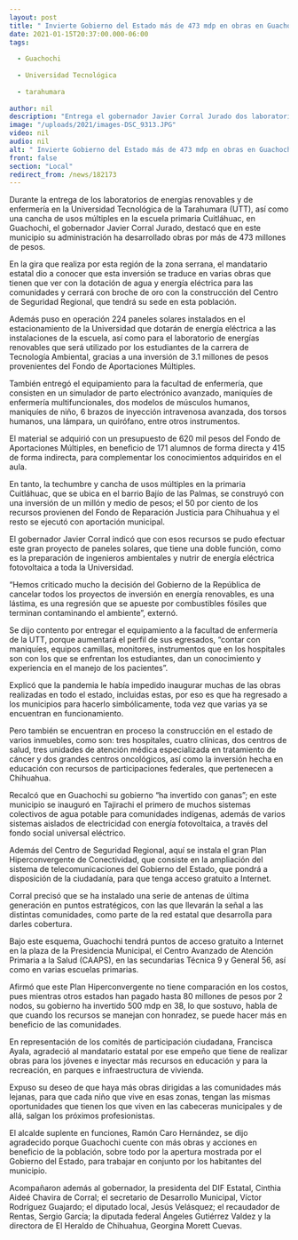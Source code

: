 ```yaml
---
layout: post
title: " Invierte Gobierno del Estado más de 473 mdp en obras en Guachochi"
date: 2021-01-15T20:37:00.000-06:00
tags:
  
  - Guachochi
  
  - Universidad Tecnológica
  
  - tarahumara
  
author: nil
description: "Entrega el gobernador Javier Corral Jurado dos laboratorios para la Universidad Tecnológica de la Tarahumara y una cancha de usos múltiples en la escuela primaria Cuitláhuac"
image: "/uploads/2021/images-DSC_9313.JPG"
video: nil
audio: nil
alt: " Invierte Gobierno del Estado más de 473 mdp en obras en Guachochi"
front: false
section: "Local"
redirect_from: /news/182173
---
```


Durante la entrega de los laboratorios de energías renovables y de enfermería en la Universidad Tecnológica de la Tarahumara (UTT), así como una cancha de usos múltiples en la escuela primaria Cuitláhuac, en Guachochi, el gobernador Javier Corral Jurado, destacó que en este municipio su administración ha desarrollado obras por más de 473 millones de pesos.

En la gira que realiza por esta región de la zona serrana, el mandatario estatal dio a conocer que esta inversión se traduce en varias obras que tienen que ver con la dotación de agua y energía eléctrica para las comunidades y cerrará con broche de oro con la construcción del Centro de Seguridad Regional, que tendrá su sede en esta población.

Además puso en operación 224 paneles solares instalados en el estacionamiento de la Universidad que dotarán de energía eléctrica a las instalaciones de la escuela, así como para el laboratorio de energías renovables que será utilizado por los estudiantes de la carrera de Tecnología Ambiental, gracias a una inversión de 3.1 millones de pesos provenientes del Fondo de Aportaciones Múltiples.

También entregó el equipamiento para la facultad de enfermería, que consisten en un simulador de parto electrónico avanzado, maniquíes de enfermería multifuncionales, dos modelos de músculos humanos, maniquíes de niño, 6 brazos de inyección intravenosa avanzada, dos torsos humanos, una lámpara, un quirófano, entre otros instrumentos.

El material se adquirió con un presupuesto de 620 mil pesos del Fondo de Aportaciones Múltiples, en beneficio de 171 alumnos de forma directa y 415 de forma indirecta, para complementar los conocimientos adquiridos en el aula.

En tanto, la techumbre y cancha de usos múltiples en la primaria Cuitláhuac, que se ubica en el barrio Bajío de las Palmas, se construyó con una inversión de un millón y medio de pesos; el 50 por ciento de los recursos provienen del Fondo de Reparación Justicia para Chihuahua y el resto se ejecutó con aportación municipal.

El gobernador Javier Corral indicó que con esos recursos se pudo efectuar este gran proyecto de paneles solares, que tiene una doble función, como es la preparación de ingenieros ambientales y nutrir de energía eléctrica fotovoltaica a toda la Universidad.

“Hemos criticado mucho la decisión del Gobierno de la República de cancelar todos los proyectos de inversión en energía renovables, es una lástima, es una regresión que se apueste por combustibles fósiles que terminan contaminando el ambiente”, externó.

Se dijo contento por entregar el equipamiento a la facultad de enfermería de la UTT, porque aumentará el perfil de sus egresados, “contar con maniquíes, equipos camillas, monitores, instrumentos que en los hospitales son con los que se enfrentan los estudiantes, dan un conocimiento y experiencia en el manejo de los pacientes”.

Explicó que la pandemia le había impedido inaugurar muchas de las obras realizadas en todo el estado, incluidas estas, por eso es que ha regresado a los municipios para hacerlo simbólicamente, toda vez que varias ya se encuentran en funcionamiento.

Pero también se encuentran en proceso la construcción en el estado de varios inmuebles, como son: tres hospitales, cuatro clínicas, dos centros de salud, tres unidades de atención médica especializada en tratamiento de cáncer y dos grandes centros oncológicos, así como la inversión hecha en educación con recursos de participaciones federales, que pertenecen a Chihuahua.

Recalcó que en Guachochi su gobierno “ha invertido con ganas”; en este municipio se inauguró en Tajirachi el primero de muchos sistemas colectivos de agua potable para comunidades indígenas, además de varios sistemas aislados de electricidad con energía fotovoltaica, a través del fondo social universal eléctrico.

Además del Centro de Seguridad Regional, aquí se instala el gran Plan Hiperconvergente de Conectividad, que consiste en la ampliación del sistema de telecomunicaciones del Gobierno del Estado, que pondrá a disposición de la ciudadanía, para que tenga acceso gratuito a Internet.

Corral precisó que se ha instalado una serie de antenas de última generación en puntos estratégicos, con las que llevarán la señal a las distintas comunidades, como parte de la red estatal que desarrolla para darles cobertura.

Bajo este esquema, Guachochi tendrá puntos de acceso gratuito a Internet en la plaza de la Presidencia Municipal, el Centro Avanzado de Atención Primaria a la Salud (CAAPS), en las secundarias Técnica 9 y General 56, así como en varias escuelas primarias.

Afirmó que este Plan Hiperconvergente no tiene comparación en los costos, pues mientras otros estados han pagado hasta 80 millones de pesos por 2 nodos, su gobierno ha invertido 500 mdp en 38, lo que sostuvo, habla de que cuando los recursos se manejan con honradez, se puede hacer más en beneficio de las comunidades.

En representación de los comités de participación ciudadana, Francisca Ayala, agradeció al mandatario estatal por ese empeño que tiene de realizar obras para los jóvenes e inyectar más recursos en educación y para la recreación, en parques e infraestructura de vivienda.

Expuso su deseo de que haya más obras dirigidas a las comunidades más lejanas, para que cada niño que vive en esas zonas, tengan las mismas oportunidades que tienen los que viven en las cabeceras municipales y de allá, salgan los próximos profesionistas.

El alcalde suplente en funciones, Ramón Caro Hernández, se dijo agradecido porque Guachochi cuente con más obras y acciones en beneficio de la población, sobre todo por la apertura mostrada por el Gobierno del Estado, para trabajar en conjunto por los habitantes del municipio.

Acompañaron además al gobernador, la presidenta del DIF Estatal, Cinthia Aideé Chavira de Corral; el secretario de Desarrollo Municipal, Víctor Rodríguez Guajardo; el diputado local, Jesús Velásquez; el recaudador de Rentas, Sergio García; la diputada federal Ángeles Gutiérrez Valdez y la directora de El Heraldo de Chihuahua, Georgina Morett Cuevas.